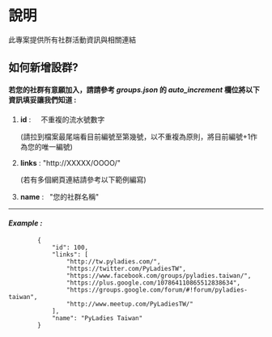# 說明

此專案提供所有社群活動資訊與相關連結

## 如何新增設群?
#### 若您的社群有意願加入，請請參考 *groups.json* 的 *auto_increment* 欄位將以下資訊填妥讓我們知道 : 


1.  **id** :     不重複的流水號數字
    <p>(請拉到檔案最尾端看目前編號至第幾號，以不重複為原則，將目前編號+1作為您的唯一編號)</p>
            
2.  **links** :  "http://XXXXX/OOOO/"
    <p>(若有多個網頁連結請參考以下範例編寫)</p>
            
3.  **name** :   "您的社群名稱"

---
 #### *Example :*
 
```Jason
        {
            "id": 100,
            "links": [
                "http://tw.pyladies.com/",
                "https://twitter.com/PyLadiesTW",
                "https://www.facebook.com/groups/pyladies.taiwan/",
                "https://plus.google.com/107864110865512838634",
                "https://groups.google.com/forum/#!forum/pyladies-taiwan",
                "http://www.meetup.com/PyLadiesTW/"
            ],
            "name": "PyLadies Taiwan"
        }

```
